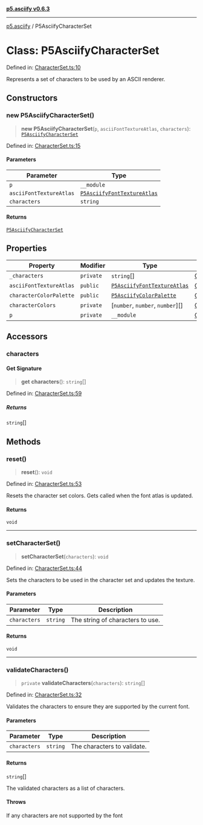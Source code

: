 [**p5.asciify v0.6.3**](../README.md)

***

[p5.asciify](../globals.md) / P5AsciifyCharacterSet

# Class: P5AsciifyCharacterSet

Defined in: [CharacterSet.ts:10](https://github.com/humanbydefinition/p5-asciify/blob/d5121837ea4d87a7b217d789b12962adb307bebd/src/lib/CharacterSet.ts#L10)

Represents a set of characters to be used by an ASCII renderer.

## Constructors

### new P5AsciifyCharacterSet()

> **new P5AsciifyCharacterSet**(`p`, `asciiFontTextureAtlas`, `characters`): [`P5AsciifyCharacterSet`](P5AsciifyCharacterSet.md)

Defined in: [CharacterSet.ts:15](https://github.com/humanbydefinition/p5-asciify/blob/d5121837ea4d87a7b217d789b12962adb307bebd/src/lib/CharacterSet.ts#L15)

#### Parameters

| Parameter | Type |
| ------ | ------ |
| `p` | `__module` |
| `asciiFontTextureAtlas` | [`P5AsciifyFontTextureAtlas`](P5AsciifyFontTextureAtlas.md) |
| `characters` | `string` |

#### Returns

[`P5AsciifyCharacterSet`](P5AsciifyCharacterSet.md)

## Properties

| Property | Modifier | Type | Defined in |
| ------ | ------ | ------ | ------ |
| <a id="_characters"></a> `_characters` | `private` | `string`[] | [CharacterSet.ts:11](https://github.com/humanbydefinition/p5-asciify/blob/d5121837ea4d87a7b217d789b12962adb307bebd/src/lib/CharacterSet.ts#L11) |
| <a id="asciifonttextureatlas-1"></a> `asciiFontTextureAtlas` | `public` | [`P5AsciifyFontTextureAtlas`](P5AsciifyFontTextureAtlas.md) | [CharacterSet.ts:17](https://github.com/humanbydefinition/p5-asciify/blob/d5121837ea4d87a7b217d789b12962adb307bebd/src/lib/CharacterSet.ts#L17) |
| <a id="charactercolorpalette"></a> `characterColorPalette` | `public` | [`P5AsciifyColorPalette`](P5AsciifyColorPalette.md) | [CharacterSet.ts:13](https://github.com/humanbydefinition/p5-asciify/blob/d5121837ea4d87a7b217d789b12962adb307bebd/src/lib/CharacterSet.ts#L13) |
| <a id="charactercolors"></a> `characterColors` | `private` | \[`number`, `number`, `number`\][] | [CharacterSet.ts:12](https://github.com/humanbydefinition/p5-asciify/blob/d5121837ea4d87a7b217d789b12962adb307bebd/src/lib/CharacterSet.ts#L12) |
| <a id="p-1"></a> `p` | `private` | `__module` | [CharacterSet.ts:16](https://github.com/humanbydefinition/p5-asciify/blob/d5121837ea4d87a7b217d789b12962adb307bebd/src/lib/CharacterSet.ts#L16) |

## Accessors

### characters

#### Get Signature

> **get** **characters**(): `string`[]

Defined in: [CharacterSet.ts:59](https://github.com/humanbydefinition/p5-asciify/blob/d5121837ea4d87a7b217d789b12962adb307bebd/src/lib/CharacterSet.ts#L59)

##### Returns

`string`[]

## Methods

### reset()

> **reset**(): `void`

Defined in: [CharacterSet.ts:53](https://github.com/humanbydefinition/p5-asciify/blob/d5121837ea4d87a7b217d789b12962adb307bebd/src/lib/CharacterSet.ts#L53)

Resets the character set colors. Gets called when the font atlas is updated.

#### Returns

`void`

***

### setCharacterSet()

> **setCharacterSet**(`characters`): `void`

Defined in: [CharacterSet.ts:44](https://github.com/humanbydefinition/p5-asciify/blob/d5121837ea4d87a7b217d789b12962adb307bebd/src/lib/CharacterSet.ts#L44)

Sets the characters to be used in the character set and updates the texture.

#### Parameters

| Parameter | Type | Description |
| ------ | ------ | ------ |
| `characters` | `string` | The string of characters to use. |

#### Returns

`void`

***

### validateCharacters()

> `private` **validateCharacters**(`characters`): `string`[]

Defined in: [CharacterSet.ts:32](https://github.com/humanbydefinition/p5-asciify/blob/d5121837ea4d87a7b217d789b12962adb307bebd/src/lib/CharacterSet.ts#L32)

Validates the characters to ensure they are supported by the current font.

#### Parameters

| Parameter | Type | Description |
| ------ | ------ | ------ |
| `characters` | `string` | The characters to validate. |

#### Returns

`string`[]

The validated characters as a list of characters.

#### Throws

If any characters are not supported by the font
